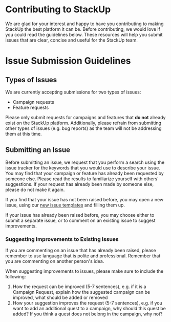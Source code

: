# Contributing to StackUp
We are glad for your interest and happy to have you contributing to making StackUp the best platform it can be. Before contributing, we would love if you could read the guidelines below. These resources will help you submit issues that are clear, concise and useful for the StackUp team.
# Issue Submission Guidelines
## Types of Issues
We are currently accepting submissions for two types of issues:
- Campaign requests
- Feature requests

Please only submit requests for campaigns and features that **do not** already exist on the StackUp platform. Additionally, please refrain from submitting other types of issues (e.g. bug reports) as the team will not be addressing them at this time.

## Submitting an Issue
Before submitting an issue, we request that you perform a search using the issue tracker for the keywords that you would use to describe your issue. You may find that your campaign or feature has already been requested by someone else. Please read the results to familiarize yourself with others' suggestions. If your request has already been made by someone else, please do not make it again.

If you find that your issue has not been raised before, you may open a new issue, using our [new issue templates](https://github.com/stackup-dev/open-source-campaign/issues/new/choose) and filling them up.

If your issue has already been raised before, you may choose either to submit a separate issue, or to comment on an existing issue to suggest improvements. 

### Suggesting Improvements to Existing Issues
If you are commenting on an issue that has already been raised, please remember to use language that is polite and professional. Remember that you are commenting on another person's idea.

When suggesting improvements to issues, please make sure to include the following:
1. How the request can be improved (5-7 sentences), e.g. if it is a Campaign Request, explain how the suggested campaign can be improved, what should be added or removed
2. How your suggestion improves the request (5-7 sentences), e.g. if you want to add an additional quest to a campaign, why should this quest be added? If you think a quest does not belong in the campaign, why not?
